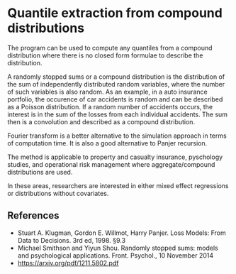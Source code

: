 # Quantile extraction from compound distributions

The program can be used to compute any quantiles from a compound distribution where there is no closed form formulae to describe the distribution. 

A randomly stopped sums or a compound distribution is the distribution of the sum of independently distributed random variables, where the number of such variables is also random.
As an example, in a auto insurance portfolio, the occurence of car accidents is random and can be described as a Poisson distribution. If a random number of accidents occurs, the interest is in the sum of the losses from each individual accidents. 
The sum then is a convolution and described as a compound distribution. 

Fourier transform is a better alternative to the simulation approach in terms of computation time. It is also a good alternative to Panjer recursion. 

The method is applicable to property and casualty insurance, pyschology studies, and operational risk management where aggregate/compound distributions are used. 

In these areas, researchers are interested in either mixed effect regressions or distributions without covariates.  

## References
+ Stuart A. Klugman, Gordon E. Willmot, Harry Panjer. Loss Models: From Data to Decisions. 3rd ed, 1998. §9.3
+ Michael Smithson and Yiyun Shou. Randomly stopped sums: models and psychological applications. Front. Psychol., 10 November 2014
+ https://arxiv.org/pdf/1211.5802.pdf
